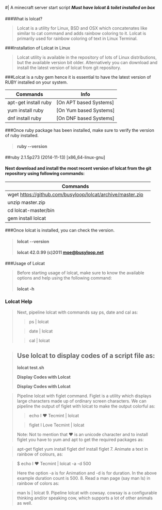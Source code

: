 #| A minecraft server start script
**_Must have lolcat & toilet installed on box_**
####

###What is lolcat?
> Lolcat is a utility for Linux, BSD and OSX which concatenates like similar to cat command and adds rainbow coloring to it. Lolcat is primarily used for rainbow coloring of text in Linux Terminal.

###Installation of Lolcat in Linux
> Lolcat utility is available in the repository of lots of Linux distributions, but the available version bit older. Alternatively you can download and install the latest version of lolcat from git repository.

###Lolcat is a ruby gem hence it is essential to have the latest version of RUBY installed on your system.

Commands                   |     Info
---------------------------|--------------------------
apt-get install ruby	|	[On APT based Systems]
yum install ruby	|	[On Yum based Systems]
dnf install ruby	|	[On DNF based Systems]

###Once ruby package has been installed, make sure to verify the version of ruby installed.
>#### ruby --version

##ruby 2.1.5p273 (2014-11-13) [x86_64-linux-gnu]
#### Next download and install the most recent version of lolcat from the git repository using following commands:

Commands                      |         |
---------------------------|------------------------------
wget https://github.com/busyloop/lolcat/archive/master.zip | |
unzip master.zip              |         |
cd lolcat-master/bin          |         |
gem install lolcat            |         |

###Once lolcat is installed, you can check the version.

>#### lolcat --version
>#### lolcat 42.0.99 (c)2011 moe@busyloop.net
###Usage of Lolcat
> Before starting usage of lolcat, make sure to know the available options and help using the following command:
> 
>#### lolcat -h

### Lolcat Help
> Next, pipeline lolcat with commands say ps, date and cal as:
> 
>> ps | lolcat
> 
>> date | lolcat
> 
>> cal | lolcat

>## Use lolcat to display codes of a script file as:
> 
>**lolcat test.sh**
> 
>**Display Codes with Lolcat**
> 
>**Display Codes with Lolcat**

> Pipeline lolcat with figlet command. Figlet is a utility which displays large characters made up of ordinary screen characters. We can pipeline the output of figlet with lolcat to make the output colorful as:
> 
>> echo I ❤ Tecmint | lolcat
> 
>> figlet I Love Tecmint | lolcat
>
> Note: Not to mention that ❤ is an unicode character and to install figlet you have to yum and apt to get the required packages as:

> apt-get figlet
> yum install figlet
> dnf install figlet
    7. Animate a text in rainbow of colours, as:

> $ echo I ❤ Tecmint | lolcat -a -d 500
> 
> Here the option -a is for Animation and -d is for duration. In the above example duration count is 500.
    8. Read a man page (say man ls) in rainbow of colors as:

> man ls | lolcat
    9. Pipeline lolcat with cowsay. cowsay is a configurable thinking and/or speaking cow, which supports a lot of other animals as well.
